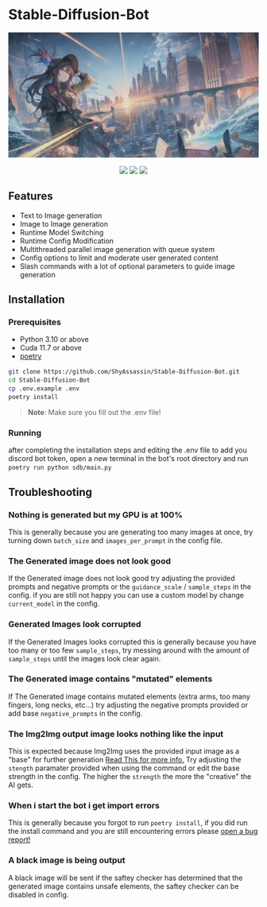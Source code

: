 # Stable-Diffusion-Bot
![Example](./.github/assets/header.png)
<p align="center">
<image src="https://img.shields.io/github/license/ShyAssassin/Stable-Diffusion-Bot"/> 
<image src="https://img.shields.io/github/issues/ShyAssassin/Stable-Diffusion-Bot"/> 
<image src="https://img.shields.io/github/stars/ShyAssassin/Stable-Diffusion-Bot?style=social"/> 
</p>

## Features
* Text to Image generation
* Image to Image generation
* Runtime Model Switching
* Runtime Config Modification
* Multithreaded parallel image generation with queue system
* Config options to limit and moderate user generated content
* Slash commands with a lot of optional parameters to guide image generation

## Installation

### Prerequisites
* Python 3.10 or above
* Cuda 11.7 or above
* [poetry](https://python-poetry.org/)

```bash
git clone https://github.com/ShyAssassin/Stable-Diffusion-Bot.git
cd Stable-Diffusion-Bot
cp .env.example .env
poetry install
```
>**Note**: Make sure you fill out the .env file!

### Running
after completing the installation steps and editing the .env file to add you discord bot token, open a new terminal in the bot's root directory and run `poetry run python sdb/main.py` 

## Troubleshooting

### Nothing is generated but my GPU is at 100%
This is generally because you are generating too many images at once, try turning down `batch_size` and `images_per_prompt` in the config file.

### The Generated image does not look good
If the Generated image does not look good try adjusting the provided prompts and negative prompts or the `guidance_scale` / `sample_steps` in the config. if you are still not happy you can use a custom model by change `current_model` in the config.

### Generated Images look corrupted
If the Generated Images looks corrupted this is generally because you have too many or too few `sample_steps`, try messing around with the amount of `sample_steps` until the images look clear again.

### The Generated image contains "mutated" elements
If The Generated image contains mutated elements (extra arms, too many fingers, long necks, etc...) try adjusting the negative prompts provided or add base `negative_prompts` in the config.

### The Img2Img output image looks nothing like the input
This is expected because Img2Img uses the provided input image as a "base" for further generation [Read This for more info.](https://arxiv.org/pdf/2108.01073.pdf)
Try adjusting the `stength` paramater provided when using the command or edit the base strength in the config. The higher the `strength` the more the "creative" the AI gets.

### When i start the bot i get import errors
This is generally because you forgot to run `poetry install`, if you did run the install command and you are still encountering errors please [open a bug report!](https://github.com/ShyAssassin/Stable-Diffusion-Bot/issues/new)

### A black image is being output
A black image will be sent if the saftey checker has determined that the generated image contains unsafe elements, the saftey checker can be disabled in config.
